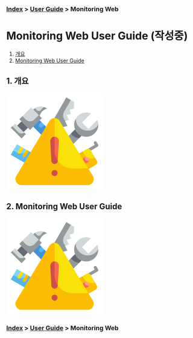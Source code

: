 ### [Index](https://github.com/PaaS-TA/Guide) > [User Guide](user_guide.md) > Monitoring Web


# Monitoring Web User Guide (작성중)
1. [개요](#1)
2. [Monitoring Web User Guide](#2)


## <div id="1">1. 개요
![](images/warning.png)


## <div id="2">2. Monitoring Web User Guide
![](images/warning.png)


### [Index](https://github.com/PaaS-TA/Guide) > [User Guide](user_guide.md) > Monitoring Web

